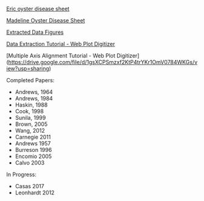 [Eric oyster disease sheet](https://docs.google.com/spreadsheets/d/1OGpYrUc-wMrisQHTgNWzngZO9GpDwDuV3KPPxm1FbiA/edit#gid=1119656939)

[Madeline Oyster Disease Sheet](https://docs.google.com/spreadsheets/d/1OGpYrUc-wMrisQHTgNWzngZO9GpDwDuV3KPPxm1FbiA/edit#gid=713170865)

[Extracted Data Figures](https://drive.google.com/drive/folders/1axbNEDITSG8RdqttYBcfQtv5Wrmhkvyp)

[Data Extraction Tutorial - Web Plot Digitizer](https://drive.google.com/file/d/1TYChS9C8Lo5I-Omiuza4lkFpwKkE1XBK/view?usp=sharing) 

[Multiple Axis Alignment Tutorial - Web Plot Digitizer] (https://drive.google.com/file/d/1gsXCPSmzxf2KtP4trYKr1OmV0784WKGs/view?usp=sharing)


Completed Papers:
* Andrews, 1964
* Andrews, 1984
* Haskin, 1988
* Cook, 1998
* Sunila, 1999
* Brown, 2005
* Wang, 2012
* Carnegie 2011
* Andrews 1957
* Burreson 1996
* Encomio 2005
* Calvo 2003

In Progress:
* Casas 2017
* Leonhardt 2012

